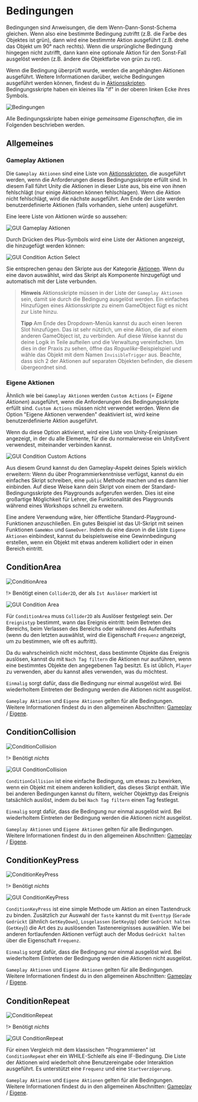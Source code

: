 # Bedingungen

Bedingungen sind Anweisungen, die dem Wenn-Dann-Sonst-Schema gleichen. Wenn also eine bestimmte Bedingung zutriftt (z.B. die Farbe des Objektes ist grün), dann wird eine bestimmte Aktion ausgeführt (z.B. drehe das Objekt um 90° nach rechts). Wenn die ursprüngliche Bedingung hingegen nicht zutrifft, dann kann eine optionale Aktion für den Sonst-Fall ausgelöst werden (z.B. ändere die Objektfarbe von grün zu rot).

Wenn die Bedingung überprüft wurde, werden die angehängten Aktionen ausgeführt. Weitere Informationen darüber, welche Bedingungen ausgeführt werden können, findest du in [Aktionsskripten](de/components/actions.md). Bedingungsskripte haben ein kleines lila "if" in der oberen linken Ecke ihres Symbols.

![Bedingungen](../../_images/components/conditions/conditions.png)

Alle Bedingungsskripte haben einige _gemeinsame Eigenschaften_, die im Folgenden beschrieben werden.

## Allgemeines

### Gameplay Aktionen

Die `Gameplay Aktionen` sind eine Liste von [Aktionsskripten](de/components/actions.md), die ausgeführt werden, wenn die Anforderungen dieses Bedingungsskripte erfüllt sind. In diesem Fall führt Unity die Aktionen in dieser Liste aus, bis eine von ihnen fehlschlägt (nur einige Aktionen können fehlschlagen). Wenn die Aktion nicht fehlschlägt, wird die nächste ausgeführt. Am Ende der Liste werden benutzerdefinierte Aktionen (falls vorhanden, siehe unten) ausgeführt.

Eine leere Liste von Aktionen würde so aussehen:

![GUI Gameplay Aktionen](../../_images/de/components/conditions/gui-gameplay-actions.jpg)

Durch Drücken des Plus-Symbols wird eine Liste der Aktionen angezeigt, die hinzugefügt werden können:

![GUI Condition Action Select](../../_images/de/components/conditions/gui-condition-action-select.jpg)

Sie entsprechen genau den Skripte aus der Kategorie [Aktionen](de/components/actions.md). Wenn du eine davon auswählst, wird das Skript als Komponente hinzugefügt und automatisch mit der Liste verbunden.

> **Hinweis** Aktionsskripte müssen in der Liste der `Gameplay Aktionen` sein, damit sie durch die Bedingung ausgelöst werden. Ein einfaches Hinzufügen eines Aktionsskripte zu einem GameObject fügt es nicht zur Liste hinzu.
>
> **Tipp** Am Ende des Dropdown-Menüs kannst du auch einen leeren Slot hinzufügen. Das ist sehr nützlich, um eine Aktion, die auf einem anderen GameObject ist, zu verbinden. Auf diese Weise kannst du deine Logik in Teile aufteilen und die Verwaltung vereinfachen. Um dies in der Praxis zu sehen, öffne das _Roguelike_-Beispielspiel und wähle das Objekt mit dem Namen `InvisibleTrigger` aus. Beachte, dass sich 2 der Aktionen auf separaten Objekten befinden, die diesem übergeordnet sind.

### Eigene Aktionen

Ähnlich wie bei `Gameplay Aktionen` werden `Custom Actions` (= _Eigene Aktionen_) ausgeführt, wenn die Anforderungen des Bedingungsskripte erfüllt sind. `Custom Actions` müssen nicht verwendet werden. Wenn die Option "Eigene Aktionen verwenden" deaktiviert ist, wird keine benutzerdefinierte Aktion ausgeführt.

Wenn du diese Option aktivierst, wird eine Liste von Unity-Ereignissen angezeigt, in der du alle Elemente, für die du normalerweise ein UnityEvent verwendest, miteinander verbinden kannst.

![GUI Condition Custom Actions](../../_images/de/components/conditions/gui-condition-custom-actions.jpg)

Aus diesem Grund kannst du den Gameplay-Aspekt deines Spiels wirklich erweitern: Wenn du über Programmierkenntnisse verfügst, kannst du ein einfaches Skript schreiben, eine `public` Methode machen und es dann hier einbinden. Auf diese Weise kann dein Skript von einem der Standard-Bedingungsskripte des Playgrounds aufgerufen werden. Dies ist eine großartige Möglichkeit für Lehrer, die Funktionalität des Playgrounds während eines Workshops schnell zu erweitern.

Eine andere Verwendung wäre, hier öffentliche Standard-Playground-Funktionen anzuschließen. Ein gutes Beispiel ist das UI-Skript mit seinen Funktionen `GameWon` und `GameOver`. Indem du eine davon in die Liste `Eigene Aktionen` einbindest, kannst du beispielsweise eine Gewinnbedingung erstellen, wenn ein Objekt mit etwas anderem kollidiert oder in einen Bereich eintritt.

## ConditionArea

![ConditionArea](../../_images/unity/ConditionArea.png)

!> Benötigt einen `Collider2D`, der als `Ist Auslöser` markiert ist

![GUI Condition Area](../../_images/de/components/conditions/gui-condition-area.jpg)

Für `ConditionArea` muss `Collider2D` als Auslöser festgelegt sein. Der `Ereignistyp` bestimmt, wann das Ereignis eintritt: beim Betreten des Bereichs, beim Verlassen des Bereichs oder während des Aufenthalts (wenn du den letzten auswählst, wird die Eigenschaft `Frequenz` angezeigt, um zu bestimmen, wie oft es auftritt).

Da du wahrscheinlich nicht möchtest, dass bestimmte Objekte das Ereignis auslösen, kannst du mit `Nach Tag filtern` die Aktionen nur ausführen, wenn eine bestimmtes Objekte den angegebenen Tag besitzt. Es ist üblich, `Player` zu verwenden, aber du kannst alles verwenden, was du möchtest.

`Einmalig` sorgt dafür, dass die Bedingung nur einmal ausgelöst wird. Bei wiederholtem Eintreten der Bedingung werden die Aktionen nicht ausgelöst.

`Gameplay Aktionen` und `Eigene Aktionen` gelten für alle Bedingungen. Weitere Informationen findest du in den allgemeinen Abschnitten: [Gameplay](#gameplay-aktionen) / [Eigene](#eigene-aktionen).

## ConditionCollision

![ConditionCollision](../../_images/unity/ConditionCollision.png)

!> Benötigt _nichts_

![GUI ConditionCollision](../../_images/de/components/conditions/gui-condition-collision.jpg)

`ConditionCollision` ist eine einfache Bedingung, um etwas zu bewirken, wenn ein Objekt mit einem anderen kollidiert, das dieses Skript enthält. Wie bei anderen Bedingungen kannst du filtern, welcher Objekttyp das Ereignis tatsächlich auslöst, indem du bei `Nach Tag filtern` einen Tag festlegst.

`Einmalig` sorgt dafür, dass die Bedingung nur einmal ausgelöst wird. Bei wiederholtem Eintreten der Bedingung werden die Aktionen nicht ausgelöst.

`Gameplay Aktionen` und `Eigene Aktionen` gelten für alle Bedingungen. Weitere Informationen findest du in den allgemeinen Abschnitten: [Gameplay](#gameplay-aktionen) / [Eigene](#eigene-aktionen).

## ConditionKeyPress

![ConditionKeyPress](../../_images/unity/ConditionKeyPress.png)

!> Benötigt _nichts_

![GUI ConditionKeyPress](../../_images/de/components/conditions/gui-condition-key-press.jpg)

`ConditionKeyPress` ist eine simple Methode um Aktion an einen Tastendruck zu binden. Zusätzlich zur Auswahl der `Taste` kannst du mit `Eventtyp` (`Gerade Gedrückt` (ähnlich `GetKeyDown`), `Losgelassen` (`GetKeyUp`) oder `Gedrückt halten` (`GetKey`)) die Art des zu auslösenden Tastenereignisses auswählen. Wie bei anderen fortlaufenden Aktionen verfügt auch der Modus `Gedrückt halten` über die Eigenschaft `Frequenz`.

`Einmalig` sorgt dafür, dass die Bedingung nur einmal ausgelöst wird. Bei wiederholtem Eintreten der Bedingung werden die Aktionen nicht ausgelöst.

`Gameplay Aktionen` und `Eigene Aktionen` gelten für alle Bedingungen. Weitere Informationen findest du in den allgemeinen Abschnitten: [Gameplay](#gameplay-aktionen) / [Eigene](#eigene-aktionen).

## ConditionRepeat

![ConditionRepeat](../../_images/unity/ConditionRepeat.png)

!> Benötigt _nichts_

![GUI ConditionRepeat](../../_images/de/components/conditions/gui-condition-repeat.jpg)

Für einen Vergleich mit dem klassischen "Programmieren" ist `ConditionRepeat` eher ein WHILE-Schleife als eine IF-Bedingung. Die Liste der Aktionen wird wiederholt ohne Benutzereingabe oder Interaktion ausgeführt. Es unterstützt eine `Frequenz` und eine `Startverzögerung`.

`Gameplay Aktionen` und `Eigene Aktionen` gelten für alle Bedingungen. Weitere Informationen findest du in den allgemeinen Abschnitten: [Gameplay](#gameplay-aktionen) / [Eigene](#eigene-aktionen).
